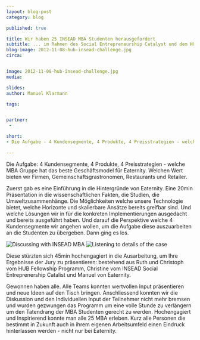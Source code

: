 ```yaml
---
layout: blog-post
category: blog

published: true

title: Wir haben 25 INSEAD MBA Studenten herausgefordert
subtitle: ... im Rahmen des Social Entrepreneurship Catalyst und dem HUB Fellowship
blog-image: 2012-11-08-hub-insead-challenge.jpg
circa: 


image: 2012-11-08-hub-insead-challenge.jpg
media: 

slides:
author: Manuel Klarmann

tags:


partner:
 - 

short: 
- Die Aufgabe - 4 Kundensegmente, 4 Produkte, 4 Preisstrategien - welche MBA Gruppe hat das beste Geschäftsmodel für Eaternity. Welchen Wert bieten wir Firmen, Gemeinschaftsgrastronomen, Restaurants und Retailer. 

---
```




Die Aufgabe: 4 Kundensegmente, 4 Produkte, 4 Preisstrategien - welche MBA Gruppe hat das beste Geschäftsmodel für Eaternity. Welchen Wert bieten wir Firmen, Gemeinschaftsgrastronomen, Restaurants und Retailer. 

Zuerst gab es eine Einführung in die Hintergründe von Eaternity. Eine 20min Präsentation in die wissenschaftlichen Fakten, die Studien, die Umweltzusammenhänge. Die Möglichkeiten welche unsere Technologie bietet, welche Horizonte und skalierbare Ansätze bereits greifbar sind. Und welche Lösungen wir in für die konkreten Implementierungen ausgedacht und bereits ausgeführt haben. Und darauf die Perspektive welche 4 Kundensegmente wir angehen wollen, um die Aufgabe diese auszuarbeiten an die Studenten zu übergeben. Dann ging es los.

![Discussing with INSEAD MBA](/images/blog/2012-11-08-hub-insead-challenge/discussion.jpg "Discussing with INSEAD MBA")
![Listening to details of the case](/images/blog/2012-11-08-hub-insead-challenge/listening.jpg "Listening to details of the case")


Diese stürzten sich 45min hochengagiert in die Ausarbeitung, um Ihre Ergebnisse der Jury zu präsentieren: bestehend aus Ruth und Christoph vom HUB Fellowship Programm, Christine vom INSEAD Social Entreprenership Catalist und Manuel von Eaternity.

Gewonnen haben alle. Alle Teams konnten wertvollen Input präsentieren und neue Ideen auf den Tisch bringen. Anschliessend konnten wir die Diskussion und den Individuellen Input der Teilnehmer nicht mehr bremsen und wurden gezwungen das Programm um eine volle Stunde zu verlängern um den Tatendrang der MBA Studenten gerecht zu werden. Hochengagiert und Inspirierend konnte man alle 25 MBA erleben. Kurz alle Personen die bestimmt in Zukunft auch in ihrem eigenen Arbeitsumfeld einen Eindruck hinterlassen werden - nicht nur bei Eaternity.
